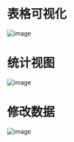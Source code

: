 # 表格可视化

![image](https://github.com/sunyiwei24601/webDb/tree/master/snapshoot/WeChat%20Screenshot_20190527145453.png)

# 统计视图

![image](https://github.com/sunyiwei24601/webDb/tree/master/snapshoot/WeChat%20Screenshot_20190527145526.png)

# 修改数据

![image](https://github.com/sunyiwei24601/webDb/tree/master/snapshoot/WeChat%20Screenshot_20190527145958.png)
